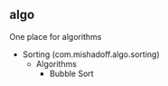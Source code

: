 ## algo

One place for algorithms

* Sorting (com.mishadoff.algo.sorting)
  * Algorithms
    * Bubble Sort